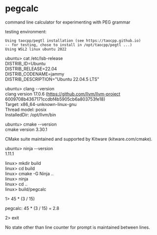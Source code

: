 # pegcalc

command line calculator for experimenting with PEG grammar


testing environment:

    Using taocpp/pegtl installation (see https://taocpp.github.io)  
    -- for testing, chose to install in /opt/taocpp/pegtl ...)  
    Using WSL2 linux ubuntu 2022  
   
ubuntu> cat /etc/lsb-release  
DISTRIB_ID=Ubuntu  
DISTRIB_RELEASE=22.04  
DISTRIB_CODENAME=jammy  
DISTRIB_DESCRIPTION="Ubuntu 22.04.5 LTS"  

ubuntu> clang --version   
clang version 17.0.6 (https://github.com/llvm/llvm-project 6009708b4367171ccdbf4b5905cb6a803753fe18)  
Target: x86_64-unknown-linux-gnu  
Thread model: posix  
InstalledDir: /opt/llvm/bin  

ubuntu> cmake --version  
cmake version 3.30.1  

CMake suite maintained and supported by Kitware (kitware.com/cmake).  

ubuntu> ninja --version  
1.11.1

linux> mkdir build  
linux> cd build  
linux> cmake -G Ninja ..  
linux> ninja  
linux> cd ..  
linux> build/pegcalc  

1> 45 * (3 / 15)  

pegcalc: 45 * (3 / 15) = 2.8  

2> exit  



No state other than line counter for prompt is maintained between lines.  
